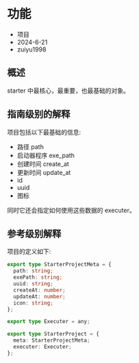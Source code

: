# 功能

- 项目
- 2024-6-21
- zuiyu1998

## 概述

starter 中最核心，最重要，也最基础的对象。

## 指南级别的解释

项目包括以下最基础的信息:

- 路径 path
- 启动器程序 exe_path
- 创建时间 create_at
- 更新时间 update_at
- id
- uuid
- 图标

同时它还会指定如何使用这些数据的 executer。

## 参考级别解释

项目的定义如下:

```ts
export type StarterProjectMeta = {
  path: string;
  exePath: string;
  uuid: string;
  createAt: number;
  updateAt: number;
  icon: string;
};

export type Executer = any;

export type StarterProject = {
  meta: StarterProjectMeta;
  executer: Executer;
};
```
